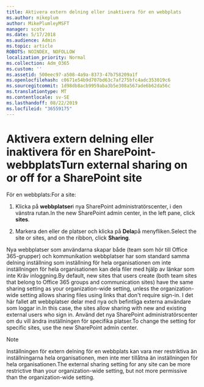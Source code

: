 ```yaml
---
title: Aktivera extern delning eller inaktivera för en webbplats
ms.author: mikeplum
author: MikePlumleyMSFT
manager: scotv
ms.date: 5/17/2018
ms.audience: Admin
ms.topic: article
ROBOTS: NOINDEX, NOFOLLOW
localization_priority: Normal
ms.collection: Adm_O365
ms.custom: ''
ms.assetid: 500eec97-a508-4a9a-8373-47b758209a1f
ms.openlocfilehash: c0671e54b9d707bd63c7af275bfc4adc353019c6
ms.sourcegitcommit: 1d98db8acb9959aba3b5e308a567ade6b62da56c
ms.translationtype: MT
ms.contentlocale: sv-SE
ms.lasthandoff: 08/22/2019
ms.locfileid: "36559175"
---
```

# <a name="turn-external-sharing-on-or-off-for-a-sharepoint-site"></a><span data-ttu-id="e11cc-102">Aktivera extern delning eller inaktivera för en SharePoint-webbplats</span><span class="sxs-lookup"><span data-stu-id="e11cc-102">Turn external sharing on or off for a SharePoint site</span></span>

<span data-ttu-id="e11cc-103">För en webbplats:</span><span class="sxs-lookup"><span data-stu-id="e11cc-103">For a site:</span></span>
  
1. <span data-ttu-id="e11cc-104">Klicka på **webbplatser**i nya SharePoint administratörscenter, i den vänstra rutan.</span><span class="sxs-lookup"><span data-stu-id="e11cc-104">In the new SharePoint admin center, in the left pane, click **sites**.</span></span>
    
2. <span data-ttu-id="e11cc-105">Markera den eller de platser och klicka på **Dela**på menyfliken.</span><span class="sxs-lookup"><span data-stu-id="e11cc-105">Select the site or sites, and on the ribbon, click **Sharing**.</span></span>
    
<span data-ttu-id="e11cc-106">Nya webbplatser som användarna skapar både (team som hör till Office 365-grupper) och kommunikation webbplatser har som standard samma delning inställning som inställning för hela organisationen om inte inställningen för hela organisationen kan dela filer med hjälp av länkar som inte Kräv inloggning.</span><span class="sxs-lookup"><span data-stu-id="e11cc-106">By default, new sites that users create (both team sites that belong to Office 365 groups and communication sites) have the same sharing setting as your organization-wide setting, unless the organization-wide setting allows sharing files using links that don't require sign-in.</span></span> <span data-ttu-id="e11cc-107">I det här fallet att webbplatser delar med nya och befintliga externa användare som loggar in.</span><span class="sxs-lookup"><span data-stu-id="e11cc-107">In this case, the sites allow sharing with new and existing external users who sign in.</span></span> <span data-ttu-id="e11cc-108">Använd det nya SharePoint administratörscenter om du vill ändra inställningen för specifika platser.</span><span class="sxs-lookup"><span data-stu-id="e11cc-108">To change the setting for specific sites, use the new SharePoint admin center.</span></span>
  
> [!NOTE]
> <span data-ttu-id="e11cc-109">Inställningen för extern delning för en webbplats kan vara mer restriktiva än inställningarna hela organisationen, men inte mer tillåtna än inställningen för hela organisationen.</span><span class="sxs-lookup"><span data-stu-id="e11cc-109">The external sharing setting for any site can be more restrictive than your organization-wide setting, but not more permissive than the organization-wide setting.</span></span> 
  

